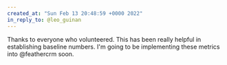```yaml
---
created_at: "Sun Feb 13 20:48:59 +0000 2022"
in_reply_to: @leo_guinan
---
```


Thanks to everyone who volunteered.  This has been really helpful in establishing baseline numbers. I'm going to be implementing these metrics into @feathercrm soon.